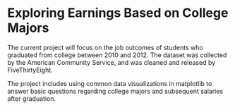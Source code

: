 # Exploring Earnings Based on College Majors

The current project will focus on the job outcomes of students who graduated from college between 2010 and 2012. The dataset was collected by the American Community Service, and was cleaned and released by FiveThirtyEight. 

The project includes using common data visualizations in matplotlib to answer basic questions regarding college majors and subsequent salaries after graduation.

